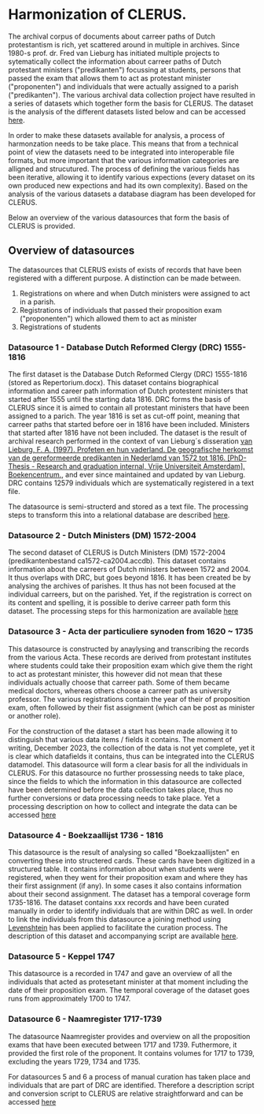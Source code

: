 # Harmonization of CLERUS.

The archival corpus of documents about carreer paths of Dutch protestantism is rich, yet scattered around in multiple in archives. Since 1980-s prof. dr. Fred van Lieburg has initiated multiple projects to sytematically collect the information about carreer paths of Dutch protestant ministers ("predikanten") focussing at students, persons that passed the exam that allows them to act as protestant minister ("proponenten") and individuals that were actually assigned to a parish ("predikanten"). The various archival data collection project have resulted in a series of datasets which together form the basis for CLERUS. The dataset is the analysis of the different datasets listed below and can be accessed [here](/0_1_datamodel_CLERUS.md).

In order to make these datasets available for analysis, a process of harmonzation needs to be take place. This means that from a technical point of view the datasets need to be integrated into interoperable file formats, but more important that the various information categories are alligned and strucutured. The process of defining the various fields has been iterative, allowing it to identify various expections (every dataset on its own produced new expections and had its own complexity). Based on the analysis of the various datasets a database diagram has been developed for CLERUS.

Below an overview of the various datasources that form the basis of CLERUS is provided.

## Overview of datasources

The datasources that CLERUS exists of exists of records that have been registered with a different purpose. A distinction can be made between.
1. Registrations on where and when Dutch ministers were assigned to act in a parish.
2. Registrations of individuals that passed their proposition exam ("proponenten") which allowed them to act as minister
3. Registrations of students

### Datasource 1 - Database Dutch Reformed Clergy (DRC) 1555-1816

The first dataset is the Database Dutch Reformed Clergy (DRC) 1555-1816 (stored as Repertorium.docx). This dataset contains biographical information and career path information of Dutch protestent ministers that started after 1555 until the starting data 1816. DRC forms the basis of CLERUS since it is aimed to contain all protestant ministers that have been assigned to a parich. The year 1816 is set as cut-off point, meaning that carreer paths that started before oer in 1816 have been included. Ministers that started after 1816 have not been included. The dataset is the result of archival research performed in the context of van Lieburg´s disseration [van Lieburg, F. A. (1997). Profeten en hun vaderland. De geografische herkomst van de gereformeerde predikanten in Nederlamd van 1572 tot 1816. [PhD-Thesis - Research and graduation internal, Vrije Universiteit Amsterdam]. Boekencentrum.](https://hdl.handle.net/1871.1/e1bfb2c9-8d30-42b4-8edf-83b20bd6c5a7), and ever since maintained and updated by van Lieburg. DRC contains 12579 individuals which are systematically registered in a text file.

The datasource is semi-structerd and stored as a text file. The processing steps to transform this into a relational database are described [here](/1_1_DRC_1555-1816.ipynb).

### Datasource 2 - Dutch Ministers (DM) 1572-2004

The second dataset of CLERUS is Dutch Ministers (DM) 1572-2004 (predikantenbestand ca1572-ca2004.accdb). This dataset contains information about the carreers of Dutch ministers between 1572 and 2004. It thus overlaps with DRC, but goes beyond 1816. It has been created be by analysing the archives of parishes. It thus has not been focused at the individual carreers, but on the parished. Yet, if the registration is correct on its content and spelling, it is possible to derive carreer path form this dataset. The processing steps for this harmonization are available [here](/1_2_DM_1572-2004.ipynb)

### Datasource 3 - Acta der particuliere synoden from 1620 ~ 1735
This datasource is constructed by anaylysing and transcribing the records from the various Acta. These records are derived from protestant institutes where students could take their proposition exam which give them the right to act as protestant minister, this however did not mean that these individuals actually choose that carreer path. Some of them became medical doctors, whereas others choose a carreer path as university professor. The various registrations contain the year of their of proposition exam, often followed by their fist assignment (which can be post as minister or another role).

For the construction of the dataset a start has been made allowing it to distinguish that various data items / fields it contains. The moment of writing, December 2023, the collection of the data is not yet complete, yet it is clear which datafields it contains, thus can be integrated into the CLERUS datamodel. This datasource will form a clear basis for all the individuals in CLERUS. For this datasource no further prossessing needs to take place, since the fields to which the information in this datasource are collected have been determined before the data collection takes place, thus no further conversions or data processing needs to take place. Yet a processing description on how to collect and integrate the data can be accessed [here](/1_3_Acta.md)

### Datasource 4 - Boekzaallijst 1736 - 1816
This datasource is the result of analysing so called "Boekzaallijsten" en converting these into structered cards. These cards have been digitized in a structured table. It contains information about when students were registered, when they went for their proposition exam and where they has their first assignment (if any). In some cases it also contains information about their second assignment. The dataset has a temporal coverage form 1735-1816. The dataset contains xxx records and have been curated manually in order to identify individuals that are within DRC as well. In order to link the individuals from this datasource a joining method using [Levenshtein](https://maxbachmann.github.io/Levenshtein/levenshtein.html#distance) has been applied to facilitate the curation process. The description of this dataset and accompanying script are available [here](/1_4_Boekzaallijst.md).


### Datasource 5 - Keppel 1747

This datasource is a recorded in 1747 and gave an overview of all the individuals that acted as protesetant minister at that moment including the date of their proposition exam. The temporal coverage of the dataset goes runs from approximately 1700 to 1747.

### Datasource 6 - Naamregister 1717-1739

The datasource Naamregister provides and overview on all the proposition exams that have been executed between 1717 and 1739. Futhermore, it provided the first role of the proponent. It contains volumes for 1717 to 1739, excluding the years 1729, 1734 and 1735.

For datasources 5 and 6 a process of manual curation has taken place and individuals that are part of DRC are identified. Therefore a description script and conversion script to CLERUS are relative straightforward and can be accessed [here](/1_56_Keppel_Naamregister.md)





